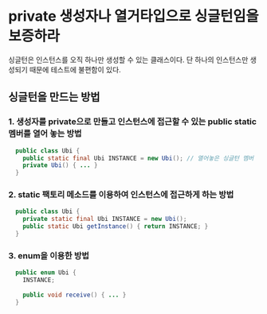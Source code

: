 # private 생성자나 열거타입으로 싱글턴임을 보증하라

싱글턴은 인스턴스를 오직 하나만 생성할 수 있는 클래스이다.
단 하나의 인스턴스만 생성되기 때문에 테스트에 불편함이 있다.

## 싱글턴을 만드는 방법

### 1. 생성자를 private으로 만들고 인스턴스에 접근할 수 있는 public static 멤버를 열어 놓는 방법
```java
  public class Ubi {
    public static final Ubi INSTANCE = new Ubi(); // 열어놓은 싱글턴 멤버
    private Ubi() { ... }
  }
```

### 2. static 팩토리 메소드를 이용하여 인스턴스에 접근하게 하는 방법
```java
  public class Ubi {
    private static final Ubi INSTANCE = new Ubi();
    public static Ubi getInstance() { return INSTANCE; }
  }
```

### 3. enum을 이용한 방법
```java
  public enum Ubi {
    INSTANCE;
    
    public void receive() { ... }
  }
```
